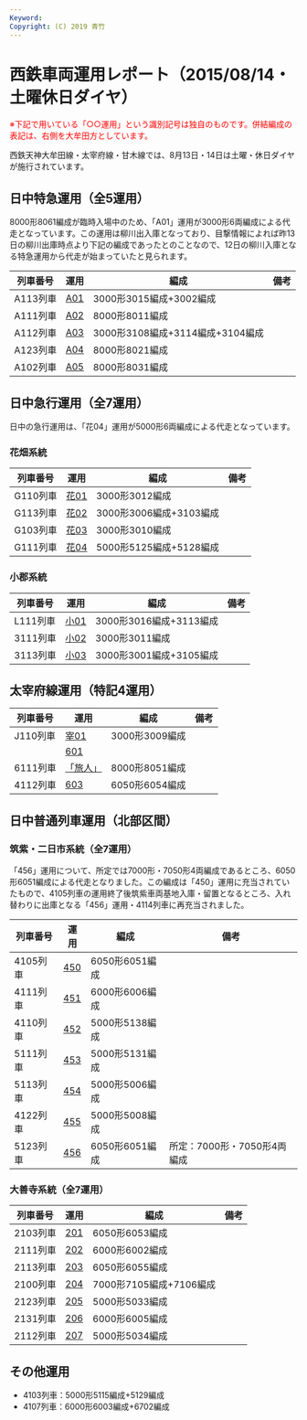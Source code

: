 ```yaml
---
Keyword: 
Copyright: (C) 2019 青竹
---
```


# 西鉄車両運用レポート（2015/08/14・土曜休日ダイヤ）

<span style="color:#FF0000;">※下記で用いている「○○運用」という識別記号は独自のものです。併結編成の表記は、右側を大牟田方としています。</span>

西鉄天神大牟田線・太宰府線・甘木線では、8月13日・14日は土曜・休日ダイヤが施行されています。

## 日中特急運用（全5運用）

8000形8061編成が臨時入場中のため、「A01」運用が3000形6両編成による代走となっています。この運用は柳川出入庫となっており、目撃情報によれば昨13日の柳川出庫時点より下記の編成であったとのことなので、12日の柳川入庫となる特急運用から代走が始まっていたと見られます。

| 列車番号 | 運用 | 編成 | 備考 |
| --- | --- | --- | --- |
| A113列車 | [A01](https://aotake91.net/railway/nishitetsu/dia/20140322/unyoulist-holiday.htm#HA01) | 3000形3015編成+3002編成 |  |
| A111列車 | [A02](https://aotake91.net/railway/nishitetsu/dia/20140322/unyoulist-holiday.htm#HA02) | 8000形8011編成 |  |
| A112列車 | [A03](https://aotake91.net/railway/nishitetsu/dia/20140322/unyoulist-holiday.htm#HA03) | 3000形3108編成+3114編成+3104編成 |  |
| A123列車 | [A04](https://aotake91.net/railway/nishitetsu/dia/20140322/unyoulist-holiday.htm#HA04) | 8000形8021編成 |  |
| A102列車 | [A05](https://aotake91.net/railway/nishitetsu/dia/20140322/unyoulist-holiday.htm#HA05) | 8000形8031編成 |  |

## 日中急行運用（全7運用）

日中の急行運用は、「花04」運用が5000形6両編成による代走となっています。

### 花畑系統

| 列車番号 | 運用 | 編成 | 備考 |
| --- | --- | --- | --- |
| G110列車 | [花01](https://aotake91.net/railway/nishitetsu/dia/20140322/unyoulist-holiday.htm#HG01) | 3000形3012編成 |  |
| G113列車 | [花02](https://aotake91.net/railway/nishitetsu/dia/20140322/unyoulist-holiday.htm#HG02) | 3000形3006編成+3103編成 |  |
| G103列車 | [花03](https://aotake91.net/railway/nishitetsu/dia/20140322/unyoulist-holiday.htm#HG03) | 3000形3010編成 |  |
| G111列車 | [花04](https://aotake91.net/railway/nishitetsu/dia/20140322/unyoulist-holiday.htm#HG04) | 5000形5125編成+5128編成 |  |

### 小郡系統

| 列車番号 | 運用 | 編成 | 備考 |
| --- | --- | --- | --- |
| L111列車 | [小01](https://aotake91.net/railway/nishitetsu/dia/20140322/unyoulist-holiday.htm#HJ01) | 3000形3016編成+3113編成 |  |
| 3111列車 | [小02](https://aotake91.net/railway/nishitetsu/dia/20140322/unyoulist-holiday.htm#HJ02) | 3000形3011編成 |  |
| 3113列車 | [小03](https://aotake91.net/railway/nishitetsu/dia/20140322/unyoulist-holiday.htm#HJ03) | 3000形3001編成+3105編成 |  |

## 太宰府線運用（特記4運用）

| 列車番号 | 運用 | 編成 | 備考 |
| --- | --- | --- | --- |
| J110列車 | [宰01](https://aotake91.net/railway/nishitetsu/dia/20140322/unyoulist-holiday.htm#HL01) | 3000形3009編成 |  |
|  | [601](https://aotake91.net/railway/nishitetsu/dia/20140322/unyoulist-holiday.htm#H601) |  |  |
| 6111列車 | [「旅人」](https://aotake91.net/railway/nishitetsu/dia/20140322/unyoulist-holiday.htm#H602) | 8000形8051編成 |  |
| 4112列車 | [603](https://aotake91.net/railway/nishitetsu/dia/20140322/unyoulist-holiday.htm#H603) | 6050形6054編成 |  |

## 日中普通列車運用（北部区間）

### 筑紫・二日市系統（全7運用）

「456」運用について、所定では7000形・7050形4両編成であるところ、6050形6051編成による代走となりました。この編成は「450」運用に充当されていたもので、4105列車の運用終了後筑紫車両基地入庫・留置となるところ、入れ替わりに出庫となる「456」運用・4114列車に再充当されました。

| 列車番号 | 運用 | 編成 | 備考 |
| --- | --- | --- | --- |
| 4105列車 | [450](https://aotake91.net/railway/nishitetsu/dia/20140322/unyoulist-holiday.htm#H450) | 6050形6051編成 |  |
| 4111列車 | [451](https://aotake91.net/railway/nishitetsu/dia/20140322/unyoulist-holiday.htm#H451) | 6000形6006編成 |  |
| 4110列車 | [452](https://aotake91.net/railway/nishitetsu/dia/20140322/unyoulist-holiday.htm#H452) | 5000形5138編成 |  |
| 5111列車 | [453](https://aotake91.net/railway/nishitetsu/dia/20140322/unyoulist-holiday.htm#H453) | 5000形5131編成 |  |
| 5113列車 | [454](https://aotake91.net/railway/nishitetsu/dia/20140322/unyoulist-holiday.htm#H454) | 5000形5006編成 |  |
| 4122列車 | [455](https://aotake91.net/railway/nishitetsu/dia/20140322/unyoulist-holiday.htm#H455) | 5000形5008編成 |  |
| 5123列車 | [456](https://aotake91.net/railway/nishitetsu/dia/20140322/unyoulist-holiday.htm#H456) | 6050形6051編成 | 所定：7000形・7050形4両編成 |

### 大善寺系統（全7運用）

| 列車番号 | 運用 | 編成 | 備考 |
| --- | --- | --- | --- |
| 2103列車 | [201](https://aotake91.net/railway/nishitetsu/dia/20140322/unyoulist-holiday.htm#H201) | 6050形6053編成 |  |
| 2111列車 | [202](https://aotake91.net/railway/nishitetsu/dia/20140322/unyoulist-holiday.htm#H202) | 6000形6002編成 |  |
| 2113列車 | [203](https://aotake91.net/railway/nishitetsu/dia/20140322/unyoulist-holiday.htm#H203) | 6050形6055編成 |  |
| 2100列車 | [204](https://aotake91.net/railway/nishitetsu/dia/20140322/unyoulist-holiday.htm#H204) | 7000形7105編成+7106編成 |  |
| 2123列車 | [205](https://aotake91.net/railway/nishitetsu/dia/20140322/unyoulist-holiday.htm#H205) | 5000形5033編成 |  |
| 2131列車 | [206](https://aotake91.net/railway/nishitetsu/dia/20140322/unyoulist-holiday.htm#H206) | 6000形6005編成 |  |
| 2112列車 | [207](https://aotake91.net/railway/nishitetsu/dia/20140322/unyoulist-holiday.htm#H207) | 5000形5034編成 |  |

## その他運用

* 4103列車：5000形5115編成+5129編成
* 4107列車：6000形6003編成+6702編成


